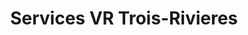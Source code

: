 ---
title: "Services VR Trois-Rivieres"
url: /trois-rivieres/services-vr-trois-rivieres/
shop: Wohnwagen
---